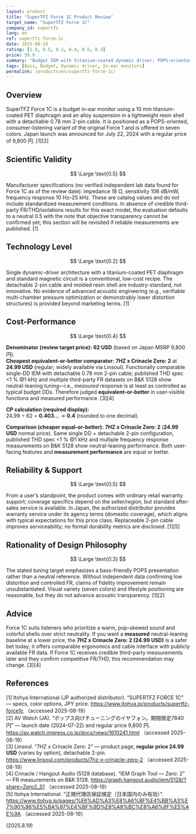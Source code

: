 ```yaml
---
layout: product
title: "SuperTFZ Force 1C Product Review"
target_name: "SuperTFZ Force 1C"
company_id: supertfz
lang: en
ref: supertfz-force-1c
date: 2025-08-19
rating: [1.9, 0.5, 0.2, 0.4, 0.5, 0.3]
price: 59.9
summary: "Budget IEM with titanium-coated dynamic driver; POPS-oriented tuning with warm, bass-tilted balance; limited transparency; thin accessories for the price"
tags: [Bass, Budget, Dynamic driver, In-ear monitors]
permalink: /products/en/supertfz-force-1c/
---
```

## Overview

SuperTFZ Force 1C is a budget in-ear monitor using a 10 mm titanium-coated PET diaphragm and an alloy suspension in a lightweight resin shell with a detachable 0.78 mm 2-pin cable. It is positioned as a POPS-oriented, consumer-listening variant of the original Force 1 and is offered in seven colors. Japan launch was announced for July 22, 2024 with a regular price of 9,800 円. [1][2]

## Scientific Validity

$$ \Large \text{0.5} $$

Manufacturer specifications (no verified independent lab data found for Force 1C as of the review date): impedance 18 Ω, sensitivity 106 dB/mW, frequency response 10 Hz–25 kHz. These are catalog values and do not include standardized measurement conditions. In absence of credible third-party FR/THD/isolations results for this exact model, the evaluation defaults to a neutral 0.5 with the note that objective transparency cannot be confirmed yet; this section will be revisited if reliable measurements are published. [1]

## Technology Level

$$ \Large \text{0.2} $$

Single dynamic-driver architecture with a titanium-coated PET diaphragm and standard magnetic circuit is a conventional, low-cost recipe. The detachable 2-pin cable and molded resin shell are industry-standard, not innovative. No evidence of advanced acoustic engineering (e.g., verifiable multi-chamber pressure optimization or demonstrably lower distortion structures) is provided beyond marketing terms. [1]

## Cost-Performance

$$ \Large \text{0.4} $$

**Denominator (review target price):** **62 USD** (based on Japan MSRP 9,800 円).  
**Cheapest equivalent-or-better comparator:** **7HZ x Crinacle Zero: 2** at **24.99 USD** (regular; widely available via Linsoul). Functionally comparable single-DD IEM with detachable 0.78 mm 2-pin cable; published THD spec <1 % @1 kHz and multiple third-party FR datasets on B&K 5128 show neutral-leaning tuning—i.e., *measured* response is at least as controlled as typical budget DDs. Therefore judged **equivalent-or-better** in user-visible functions and measured performance. [3][4]

**CP calculation (required display):**  
24.99 ÷ 62 = **0.403…** → **0.4** (rounded to one decimal).

**Comparison (cheaper equal-or-better):** **7HZ x Crinacle Zero: 2** (**24.99 USD** normal price). Same single DD + detachable 2-pin configuration, published THD spec <1 % @1 kHz and multiple frequency response measurements on B&K 5128 show neutral-leaning performance. Both user-facing features and **measurement performance** are equal or better.

## Reliability & Support

$$ \Large \text{0.5} $$

From a user’s standpoint, the product comes with ordinary retail warranty support; coverage specifics depend on the seller/region, but standard after-sales service is available. In Japan, the authorized distributor provides warranty service under its agency terms (domestic coverage), which aligns with typical expectations for this price class. Replaceable 2-pin cable improves serviceability; no formal durability metrics are disclosed. [1][5]

## Rationality of Design Philosophy

$$ \Large \text{0.3} $$

The stated tuning target emphasizes a bass-friendly POPS presentation rather than a neutral reference. Without independent data confirming low distortion and controlled FR, claims of fidelity improvement remain unsubstantiated. Visual variety (seven colors) and lifestyle positioning are reasonable, but they do not advance acoustic transparency. [1][2]

## Advice

Force 1C suits listeners who prioritize a warm, pop-skewed sound and colorful shells over strict neutrality. If you want a **measured** neutral-leaning baseline at a lower price, the **7HZ x Crinacle Zero: 2 (24.99 USD)** is a safer bet today; it offers comparable ergonomics and cable interface with publicly available FR data. If Force 1C receives credible third-party measurements later and they confirm competitive FR/THD, this recommendation may change. [3][4]

## References

[1] Itohya International (JP authorized distributor). “SUPERTFZ FORCE 1C” — specs, color options, JPY price. https://www.itohya.jp/products/supertfz-force1c （accessed 2025-08-19）  
[2] AV Watch (JA). “ポップス向けチューニングのイヤフォン。期間限定7840円” — launch date (2024-07-22) and regular price 9,800 円. https://av.watch.impress.co.jp/docs/news/1610241.html （accessed 2025-08-19）  
[3] Linsoul. “7HZ x Crinacle Zero: 2” — product page, **regular price 24.99 USD** (varies by option), detachable 2-pin. https://www.linsoul.com/products/7hz-x-crinacle-zero-2 （accessed 2025-08-19）  
[4] Crinacle / Hangout Audio (5128 database). “IEM Graph Tool — Zero: 2” — FR measurements on B&K 5128. https://graph.hangout.audio/iem/5128/?share=Zero2_S1 （accessed 2025-08-19）  
[5] Itohya International. “正規代理店保証規定（日本国内のみ有効）”. https://www.itohya.jp/pages/%E6%AD%A3%E8%A6%8F%E4%BB%A3%E7%90%86%E5%BA%97%E4%BF%9D%E8%A8%BC%E8%A6%8F%E5%AE%9A （accessed 2025-08-19）

(2025.8.19)

